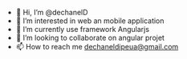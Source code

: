- 👋 Hi, I’m @dechanelD
- 👀 I’m interested in web an mobile application
- 🌱 I’m currently use framework Angularjs
- 💞️ I’m looking to collaborate on angular projet 
- 📫 How to reach me dechaneldipeua@gmail.com

<!---
dechanelD/dechanelD is a ✨ special ✨ repository because its `README.md` (this file) appears on your GitHub profile.
You can click the Preview link to take a look at your changes.
--->
